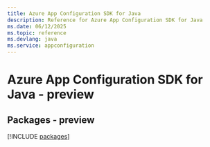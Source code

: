 ```yaml
---
title: Azure App Configuration SDK for Java
description: Reference for Azure App Configuration SDK for Java
ms.date: 06/12/2025
ms.topic: reference
ms.devlang: java
ms.service: appconfiguration
---
```

# Azure App Configuration SDK for Java - preview
## Packages - preview
[!INCLUDE [packages](app-configuration-index.md)]